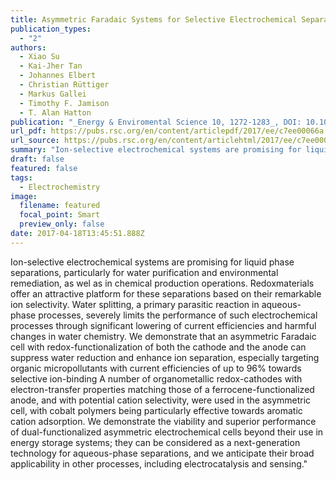 ```yaml
---
title: Asymmetric Faradaic Systems for Selective Electrochemical Separations
publication_types:
  - "2"
authors:
  - Xiao Su
  - Kai-Jher Tan
  - Johannes Elbert
  - Christian Rüttiger
  - Markus Gallei
  - Timothy F. Jamison
  - T. Alan Hatton
publication: "_Energy & Enviromental Science 10, 1272-1283_, DOI: 10.1039/C7EE00066A"
url_pdf: https://pubs.rsc.org/en/content/articlepdf/2017/ee/c7ee00066a
url_source: https://pubs.rsc.org/en/content/articlehtml/2017/ee/c7ee00066a?page=search
summary: "Ion-selective electrochemical systems are promising for liquid phase separations, particularly for water purification and environmental remediation, as wel as in chemical production operations. Redoxmaterials offer an attractive platform for these separations based on their remarkable ion selectivity. Water splitting, a primary parasitic reaction in aqueous-phase processes, severely limits the performance of such electrochemical processes through significant lowering of current efficiencies and harmful changes in water chemistry. We demonstrate that an asymmetric Faradaic cell with redox-functionalization of both the cathode and the anode can suppress water reduction and enhance ion separation, especially targeting organic micropollutants with current efficiencies of up to 96% towards selective ion-binding A number of organometallic redox-cathodes with electron-transfer properties matching those of a ferrocene-functionalized anode, and with potential cation selectivity, were used in the asymmetric cell, with cobalt polymers being particularly effective towards aromatic cation adsorption. We demonstrate the viability and superior performance of dual-functionalized asymmetric electrochemical cells beyond their use in energy storage systems; they can be considered as a next-generation technology for aqueous-phase separations, and we anticipate their broad applicability in other processes, including electrocatalysis and sensing."
draft: false
featured: false
tags:
  - Electrochemistry
image:
  filename: featured
  focal_point: Smart
  preview_only: false
date: 2017-04-18T13:45:51.888Z
---
```

  Ion-selective electrochemical systems are promising for liquid phase separations, particularly for water purification and environmental remediation, as wel as in chemical production operations. Redoxmaterials offer an attractive platform for these separations based on their remarkable ion selectivity. Water splitting, a primary parasitic reaction in aqueous-phase processes, severely limits the performance of such electrochemical processes through significant lowering of current efficiencies and harmful changes in water chemistry. We demonstrate that an asymmetric Faradaic cell with redox-functionalization of both the cathode and the anode can suppress water reduction and enhance ion separation, especially targeting organic micropollutants with current efficiencies of up to 96% towards selective ion-binding A number of organometallic redox-cathodes with electron-transfer properties matching those of a ferrocene-functionalized anode, and with potential cation selectivity, were used in the asymmetric cell, with cobalt polymers being particularly effective towards aromatic cation adsorption. We demonstrate the viability and superior performance of dual-functionalized asymmetric electrochemical cells beyond their use in energy storage systems; they can be considered as a next-generation technology for aqueous-phase separations, and we anticipate their broad applicability in other processes, including electrocatalysis and sensing."
